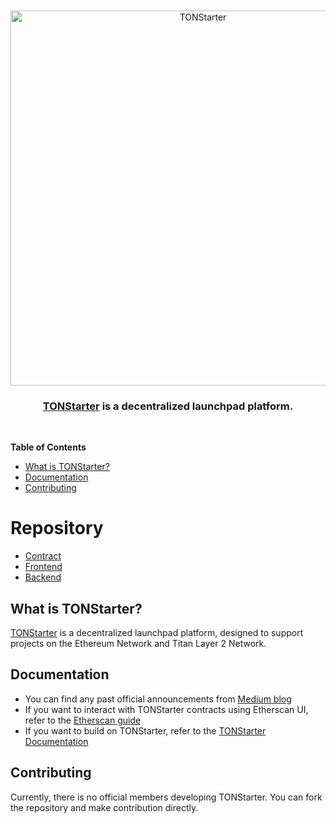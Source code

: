 <div align="center">
  <br />
  <br />
  <a href="https://tonstarter.tokamak.network"><img alt="TONStarter" src="https://tonstarter.tokamak.network/static/media/fld_bi_gray.bec69ff3.svg" width=600></a>
  <br />
  <h3><a href="https://tonstarter.tokamak.network">TONStarter</a> is a decentralized launchpad platform.</h3>
  <br />
</div>

**Table of Contents**
- [What is TONStarter?](#what-is-TONStarter)
- [Documentation](#documentation)
- [Contributing](#contributing)

# Repository
- [Contract]()
- [Frontend]()
- [Backend]()

## What is TONStarter?
[TONStarter](https://tonstarter.tokamak.network) is a decentralized launchpad platform, designed to support projects on the Ethereum Network and Titan Layer 2 Network. 

## Documentation
- You can find any past official announcements from [Medium blog](https://medium.com/tokamak-network/search?q=tonstarter)
- If you want to interact with TONStarter contracts using Etherscan UI, refer to the [Etherscan guide](./docs/readme.md)
- If you want to build on TONStarter, refer to the [TONStarter Documentation](html.link)

## Contributing
Currently, there is no official members developing TONStarter. You can fork the repository and make contribution directly. 
